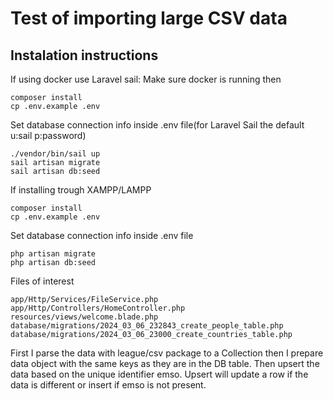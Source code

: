 # Test of importing large CSV data


## Instalation instructions
If using docker use Laravel sail:
Make sure docker is running then
```
composer install
cp .env.example .env
```
Set database connection info inside .env file(for Laravel Sail the default u:sail p:password)
```
./vendor/bin/sail up
sail artisan migrate
sail artisan db:seed

```
If installing trough XAMPP/LAMPP
```
composer install
cp .env.example .env
```
Set database connection info inside .env file
```
php artisan migrate
php artisan db:seed

```

Files of interest
```
app/Http/Services/FileService.php
app/Http/Controllers/HomeController.php
resources/views/welcome.blade.php
database/migrations/2024_03_06_232843_create_people_table.php
database/migrations/2024_03_06_23000_create_countries_table.php
```


First I parse the data with league/csv package to a Collection then I prepare data object with the same keys as they are in the DB table. Then upsert the data based on the unique identifier emso. Upsert will update a row if the data is different or insert if emso is not present.